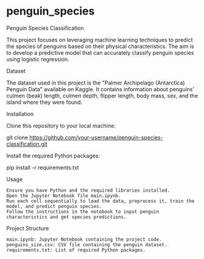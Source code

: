 # penguin_species

Penguin Species Classification

This project focuses on leveraging machine learning techniques to predict
the species of penguins based on their physical characteristics.
The aim is to develop a predictive model that can accurately classify
penguin species using logistic regression.

Dataset

The dataset used in this project is the "Palmer Archipelago (Antarctica) Penguin Data" available on Kaggle.
It contains information about penguins' culmen (beak) length, culmen depth,
flipper length, body mass, sex, and the island where they were found.

Installation

Clone this repository to your local machine:


git clone https://github.com/your-username/penguin-species-classification.git


Install the required Python packages:


pip install -r requirements.txt

Usage

    Ensure you have Python and the required libraries installed.
    Open the Jupyter Notebook file main.ipynb.
    Run each cell sequentially to load the data, preprocess it, train the model, and predict penguin species.
    Follow the instructions in the notebook to input penguin characteristics and get species predictions.

Project Structure

    main.ipynb: Jupyter Notebook containing the project code.
    penguins_size.csv: CSV file containing the penguin dataset.
    requirements.txt: List of required Python packages.
